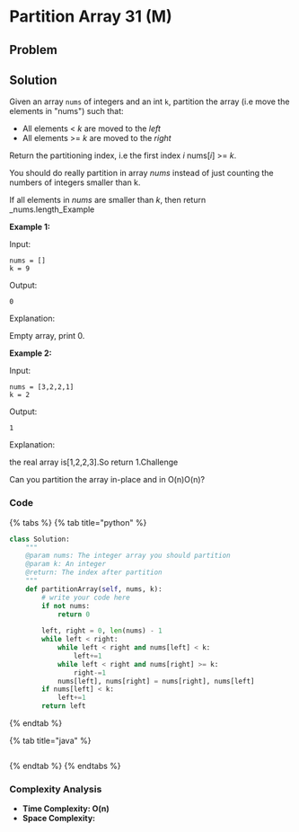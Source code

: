 # Partition Array 31 \(M\)

## Problem

## Solution

Given an array `nums` of integers and an int `k`, partition the array \(i.e move the elements in "nums"\) such that:

* All elements &lt; _k_ are moved to the _left_
* All elements &gt;= _k_ are moved to the _right_

Return the partitioning index, i.e the first index _i_ nums\[_i_\] &gt;= _k_.

You should do really partition in array _nums_ instead of just counting the numbers of integers smaller than k.

If all elements in _nums_ are smaller than _k_, then return _nums.length_Example

**Example 1:**

Input:

```text
nums = []
k = 9
```

Output:

```text
0
```

Explanation:

Empty array, print 0.

**Example 2:**

Input:

```text
nums = [3,2,2,1]
k = 2
```

Output:

```text
1
```

Explanation:

the real array is\[1,2,2,3\].So return 1.Challenge

Can you partition the array in-place and in O\(n\)O\(n\)?

### Code

{% tabs %}
{% tab title="python" %}
```python
class Solution:
    """
    @param nums: The integer array you should partition
    @param k: An integer
    @return: The index after partition
    """
    def partitionArray(self, nums, k):
        # write your code here
        if not nums:
            return 0
        
        left, right = 0, len(nums) - 1
        while left < right:
            while left < right and nums[left] < k:
                left+=1
            while left < right and nums[right] >= k:
                right-=1
            nums[left], nums[right] = nums[right], nums[left]
        if nums[left] < k:
            left+=1
        return left
```
{% endtab %}

{% tab title="java" %}
```

```
{% endtab %}
{% endtabs %}

### Complexity Analysis

* **Time Complexity: O\(n\)**
* **Space Complexity:**

